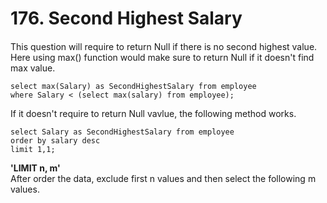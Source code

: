 # 176. Second Highest Salary
####
This question will require to return Null if there is no second highest value. Here using max() function would make sure to return Null if it doesn't find max value.
```
select max(Salary) as SecondHighestSalary from employee
where Salary < (select max(salary) from employee);
```
If it doesn't require to return Null vavlue, the following method works.
```
select Salary as SecondHighestSalary from employee
order by salary desc 
limit 1,1;
```
**'LIMIT n, m'**  
After order the data, exclude first n values and then select the following m values.
